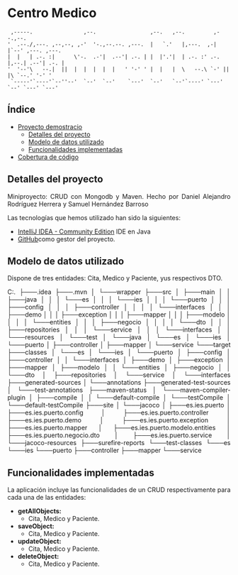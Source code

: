 # Centro Medico
```
 ,-----.                ,--.                 ,--.   ,--.         ,--.,--.              
'  .--./,---. ,--,--, ,-'  '-.,--.--. ,---.  |   `.'   |,---.  ,-|  |`--' ,---. ,---.  
|  |   | .-. :|      \'-.  .-'|  .--'| .-. | |  |'.'|  | .-. :' .-. |,--.| .--'| .-. | 
'  '--'\   --.|  ||  |  |  |  |  |   ' '-' ' |  |   |  \   --.\ `-' ||  |\ `--.' '-' ' 
 `-----'`----'`--''--'  `--'  `--'    `---'  `--'   `--'`----' `---' `--' `---' `---'  
``` 

<div align="justify">
 
## Índice
- [Proyecto demostracio](/demo/)
  - [Detalles del proyecto](#index01)
  - [Modelo de datos utilizado ](#index02)
  - [Funcionalidades implementadas](#index03)
- [Cobertura de código](/cobertura/)
     

## Detalles del proyecto <a name="index01"></a>
Miniproyecto: CRUD con Mongodb y Maven. Hecho por Daniel Alejandro Rodríguez Herrera y Samuel Hernández Barroso

Las tecnologías que hemos utilizado han sido la siguientes:

- [IntelliJ IDEA - Community Edition](https://www.jetbrains.com/es-es/idea/) IDE en Java
- [GitHub](https://github.com/)como gestor del proyecto.

## Modelo de datos utilizado <a name="index02"></a>

Dispone de tres entidades: Cita, Medico y Paciente, yus respectivos DTO.

C:.
├───.idea
├───.mvn
│   └───wrapper
├───src
│   ├───main
│   │   ├───java
│   │   │   └───es
│   │   │       └───ies
│   │   │           └───puerto
│   │   │               ├───config
│   │   │               ├───controller
│   │   │               │   └───interfaces
│   │   │               ├───demo
│   │   │               ├───exception
│   │   │               ├───mapper
│   │   │               ├───modelo
│   │   │               │   └───entities
│   │   │               ├───negocio
│   │   │               │   └───dto
│   │   │               ├───repositories
│   │   │               └───service
│   │   │                   └───interfaces
│   │   └───resources
│   └───test
│       └───java
│           └───es
│               └───ies
│                   └───puerto
│                       ├───controller
│                       ├───mapper
│                       └───service
└───target
    ├───classes
    │   └───es
    │       └───ies
    │           └───puerto
    │               ├───config
    │               ├───controller
    │               │   └───interfaces
    │               ├───demo
    │               ├───exception
    │               ├───mapper
    │               ├───modelo
    │               │   └───entities
    │               ├───negocio
    │               │   └───dto
    │               ├───repositories
    │               └───service
    │                   └───interfaces
    ├───generated-sources
    │   └───annotations
    ├───generated-test-sources
    │   └───test-annotations
    ├───maven-status
    │   └───maven-compiler-plugin
    │       ├───compile
    │       │   └───default-compile
    │       └───testCompile
    │           └───default-testCompile
    ├───site
    │   └───jacoco
    │       ├───es.ies.puerto
    │       ├───es.ies.puerto.config
    │       ├───es.ies.puerto.controller
    │       ├───es.ies.puerto.demo
    │       ├───es.ies.puerto.exception
    │       ├───es.ies.puerto.mapper
    │       ├───es.ies.puerto.modelo.entities
    │       ├───es.ies.puerto.negocio.dto
    │       ├───es.ies.puerto.service
    │       └───jacoco-resources
    ├───surefire-reports
    └───test-classes
        └───es
            └───ies
                └───puerto
                    ├───controller
                    ├───mapper
                    └───service

## Funcionalidades implementadas <a name="index03"></a>
La aplicación incluye las funcionalidades de un CRUD respectivamente para cada una de las entidades:

- **getAllObjects:**
  - Cita, Medico y Paciente. 
- **saveObject:**
  - Cita, Medico y Paciente.
- **updateObject:**
  - Cita, Medico y Paciente.
- **deleteObject:**
  - Cita, Medico y Paciente.

</div>
